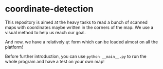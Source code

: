 # coordinate-detection

This repository is aimed at the heavy tasks to read a bunch of scanned maps with coordinates maybe written in the corners of the map. We use a visual method to help us reach our goal.

And now, we have a relatively `qt` form which can be loaded almost on all the platform!

Before further introduction, you can use `python __main__.py` to run the whole program and have a test on your own map!